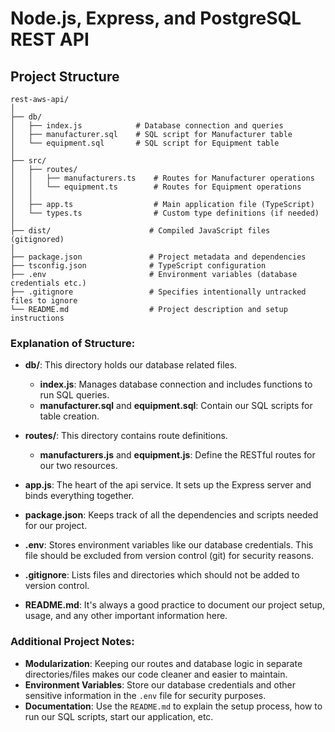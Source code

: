 # Node.js, Express, and PostgreSQL REST API


## Project Structure

```
rest-aws-api/
│
├── db/
│   ├── index.js            # Database connection and queries
│   ├── manufacturer.sql    # SQL script for Manufacturer table
│   └── equipment.sql       # SQL script for Equipment table
│
├── src/
│   ├── routes/
│   │   ├── manufacturers.ts    # Routes for Manufacturer operations
│   │   └── equipment.ts        # Routes for Equipment operations
│   │
│   ├── app.ts                  # Main application file (TypeScript)
│   └── types.ts                # Custom type definitions (if needed)
│
├── dist/                      # Compiled JavaScript files (gitignored)
│
├── package.json               # Project metadata and dependencies
├── tsconfig.json              # TypeScript configuration
├── .env                       # Environment variables (database credentials etc.)
├── .gitignore                 # Specifies intentionally untracked files to ignore
└── README.md                  # Project description and setup instructions

```

### Explanation of Structure:
- **db/**: This directory holds our database related files.
  - **index.js**: Manages database connection and includes functions to run SQL queries.
  - **manufacturer.sql** and **equipment.sql**: Contain our SQL scripts for table creation.

- **routes/**: This directory contains route definitions.
  - **manufacturers.js** and **equipment.js**: Define the RESTful routes for our two resources.

- **app.js**: The heart of the api service. It sets up the Express server and binds everything together.

- **package.json**: Keeps track of all the dependencies and scripts needed for our project.

- **.env**: Stores environment variables like our database credentials. This file should be excluded from version control (git) for security reasons.

- **.gitignore**: Lists files and directories which should not be added to version control.

- **README.md**: It's always a good practice to document our project setup, usage, and any other important information here.

### Additional Project Notes:
- **Modularization**: Keeping our routes and database logic in separate directories/files makes our code cleaner and easier to maintain.
- **Environment Variables**: Store our database credentials and other sensitive information in the `.env` file for security purposes.
- **Documentation**: Use the `README.md` to explain the setup process, how to run our SQL scripts, start our application, etc.
